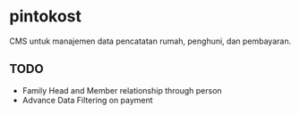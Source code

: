 # pintokost

CMS untuk manajemen data pencatatan rumah, penghuni, dan pembayaran.

## TODO
- Family Head and Member relationship through person
- Advance Data Filtering on payment
